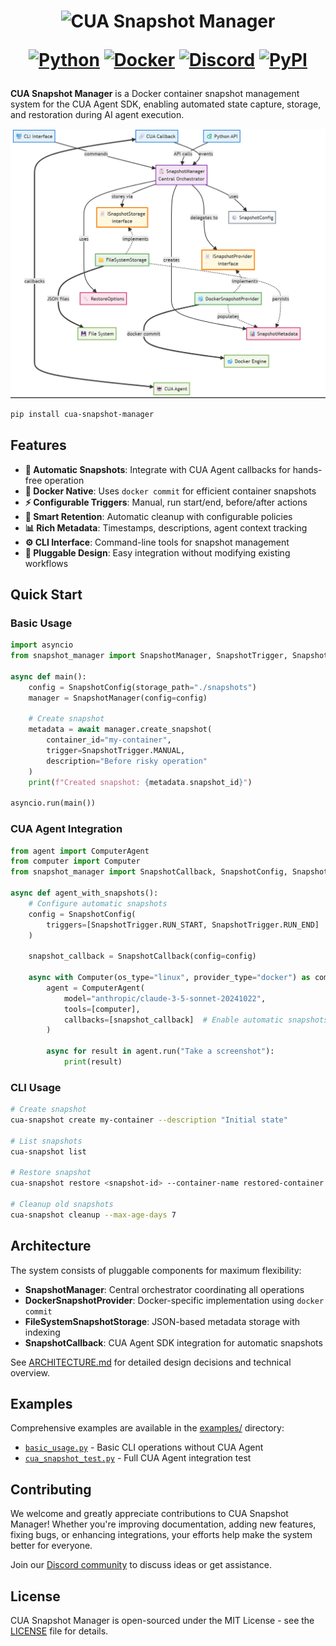 <div align="center">
<h1>
  <div class="image-wrapper" style="display: inline-block;">
    <picture>
      <source media="(prefers-color-scheme: dark)" alt="logo" height="150" srcset="img/logo_white.png" style="display: block; margin: auto;">
      <source media="(prefers-color-scheme: light)" alt="logo" height="150" srcset="img/logo_black.png" style="display: block; margin: auto;">
      <img alt="CUA Snapshot Manager">
    </picture>
  </div>

  [![Python](https://img.shields.io/badge/Python-333333?logo=python&logoColor=white&labelColor=333333)](#)
  [![Docker](https://img.shields.io/badge/Docker-2496ED?logo=docker&logoColor=white)](#)
  [![Discord](https://img.shields.io/badge/Discord-%235865F2.svg?&logo=discord&logoColor=white)](https://discord.com/invite/mVnXXpdE85)
  [![PyPI](https://img.shields.io/pypi/v/cua-snapshot-manager?color=333333)](https://pypi.org/project/cua-snapshot-manager/)
</h1>
</div>

**CUA Snapshot Manager** is a Docker container snapshot management system for the CUA Agent SDK, enabling automated state capture, storage, and restoration during AI agent execution.

<div align="center">
<img src="img/infra_diagram.png" alt="Snapshot Manager Architecture">
</div>

```bash
pip install cua-snapshot-manager
```

## Features

- **🔄 Automatic Snapshots**: Integrate with CUA Agent callbacks for hands-free operation
- **🐳 Docker Native**: Uses `docker commit` for efficient container snapshots  
- **⚡ Configurable Triggers**: Manual, run start/end, before/after actions
- **🧹 Smart Retention**: Automatic cleanup with configurable policies
- **📊 Rich Metadata**: Timestamps, descriptions, agent context tracking
- **⚙️ CLI Interface**: Command-line tools for snapshot management
- **🔌 Pluggable Design**: Easy integration without modifying existing workflows

## Quick Start

### Basic Usage

```python
import asyncio
from snapshot_manager import SnapshotManager, SnapshotTrigger, SnapshotConfig

async def main():
    config = SnapshotConfig(storage_path="./snapshots")
    manager = SnapshotManager(config=config)
    
    # Create snapshot
    metadata = await manager.create_snapshot(
        container_id="my-container",
        trigger=SnapshotTrigger.MANUAL,
        description="Before risky operation"
    )
    print(f"Created snapshot: {metadata.snapshot_id}")

asyncio.run(main())
```

### CUA Agent Integration

```python
from agent import ComputerAgent
from computer import Computer
from snapshot_manager import SnapshotCallback, SnapshotConfig, SnapshotTrigger

async def agent_with_snapshots():
    # Configure automatic snapshots
    config = SnapshotConfig(
        triggers=[SnapshotTrigger.RUN_START, SnapshotTrigger.RUN_END]
    )
    
    snapshot_callback = SnapshotCallback(config=config)
    
    async with Computer(os_type="linux", provider_type="docker") as computer:
        agent = ComputerAgent(
            model="anthropic/claude-3-5-sonnet-20241022",
            tools=[computer],
            callbacks=[snapshot_callback]  # Enable automatic snapshots
        )
        
        async for result in agent.run("Take a screenshot"):
            print(result)
```

### CLI Usage

```bash
# Create snapshot
cua-snapshot create my-container --description "Initial state"

# List snapshots
cua-snapshot list

# Restore snapshot
cua-snapshot restore <snapshot-id> --container-name restored-container

# Cleanup old snapshots
cua-snapshot cleanup --max-age-days 7
```

## Architecture

The system consists of pluggable components for maximum flexibility:

- **SnapshotManager**: Central orchestrator coordinating all operations
- **DockerSnapshotProvider**: Docker-specific implementation using `docker commit`
- **FileSystemSnapshotStorage**: JSON-based metadata storage with indexing
- **SnapshotCallback**: CUA Agent SDK integration for automatic snapshots

See [ARCHITECTURE.md](./ARCHITECTURE.md) for detailed design decisions and technical overview.

## Examples

Comprehensive examples are available in the [examples/](./examples/) directory:

- [`basic_usage.py`](./examples/basic_usage.py) - Basic CLI operations without CUA Agent
- [`cua_snapshot_test.py`](./examples/cua_snapshot_test.py) - Full CUA Agent integration test

## Contributing

We welcome and greatly appreciate contributions to CUA Snapshot Manager! Whether you're improving documentation, adding new features, fixing bugs, or enhancing integrations, your efforts help make the system better for everyone.

Join our [Discord community](https://discord.com/invite/mVnXXpdE85) to discuss ideas or get assistance.

## License

CUA Snapshot Manager is open-sourced under the MIT License - see the [LICENSE](LICENSE) file for details.
